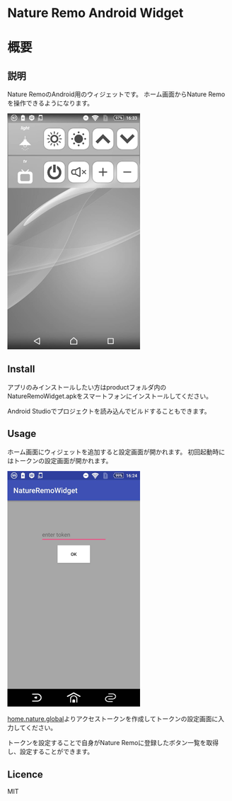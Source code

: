 Nature Remo Android Widget
====

# 概要

## 説明
Nature RemoのAndroid用のウィジェットです。
ホーム画面からNature Remoを操作できるようになります。

<img src="./images/widget_demo.jpg" width="300">

## Install
アプリのみインストールしたい方はproductフォルダ内のNatureRemoWidget.apkをスマートフォンにインストールしてください。

Android Studioでプロジェクトを読み込んでビルドすることもできます。

## Usage

ホーム画面にウィジェットを追加すると設定画面が開かれます。
初回起動時にはトークンの設定画面が開かれます。

<img src="./images/token_setting.jpg" width="300">

[home.nature.global](https://home.nature.global/)よりアクセストークンを作成してトークンの設定画面に入力してください。

トークンを設定することで自身がNature Remoに登録したボタン一覧を取得し、設定することができます。

## Licence
MIT